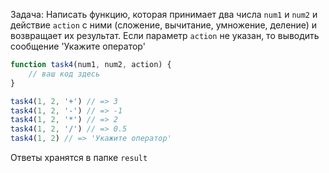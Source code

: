 Задача: Написать функцию, которая принимает два числа `num1` и `num2` и действие `action` с ними (сложение, вычитание, умножение, деление) и возвращает их результат. Если параметр `action` не указан, то выводить сообщение 'Укажите оператор'

```js
function task4(num1, num2, action) {
    // ваш код здесь
}

task4(1, 2, '+') // => 3
task4(1, 2, '-') // => -1
task4(1, 2, '*') // => 2
task4(1, 2, '/') // => 0.5
task4(1, 2) // => 'Укажите оператор'
```

Ответы хранятся в папке `result`
